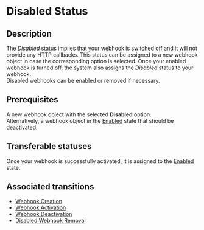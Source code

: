 # Disabled Status
## Description
The *Disabled* status implies that your webhook is switched off and it will not provide any HTTP callbacks. This status can be assigned to a new webhook object in case the corresponding option is selected. Once your enabled webhook is turned off, the system also assigns the *Disabled* status to your webhook.  
Disabled webhooks can be enabled or removed if necessary.
## Prerequisites 
A new webhook object with the selected **Disabled** option.  
Alternatively, a webhook object in the [Enabled](s-b-enabled.html) state that should be deactivated.
## Transferable statuses
Once your webhook is successfully activated, it is assigned to the [Enabled](s-b-enabled.html) state.
## Associated transitions
* [Webhook Creation](t-1-new-disabled.html)
* [Webhook Activation](t-2-dis-enabled.html)
* [Webhook Deactivation](t-3-enab-disabled.html)
* [Disabled Webhook Removal](t-5-dis-deleted.html)
